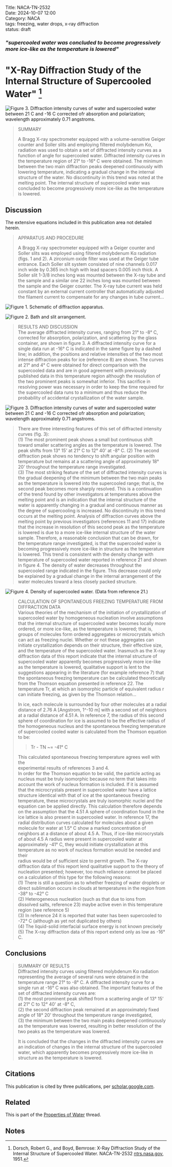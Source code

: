 Title: NACA-TN-2532   
Date: 2024-10-07 12:00  
Category: NACA  
tags: freezing, water drops, x-ray diffraction  
status: draft

### _"supercooled water was concluded to become progressively more ice-like as the temperature is lowered"_  

# "X-Ray Diffraction Study of the Internal Structure of Supercooled Water" [^1]  

![Figure 3. Diffraction intensity curves of water and supercooled water between 21 C and -16 C corrected ofr absorption and polarization; wavelength approximately 0.71 angstroms.](/images%2FNACA-TN-2532%2FFigure%203.png)  

>SUMMARY  
> 
>A Bragg X-ray spectrometer equipped with a volume-sensitive Geiger 
counter and Soller slits and employing filtered molybdenum Kα, radiation 
was used to obtain a set of diffracted intensity curves as a function 
of angle for supercooled water. Diffracted intensity curves in 
the temperature region of 21° to -16° C were obtained. The minimum
between the two main diffraction peaks deepened continuously with 
lowering temperature, indicating a gradual change in the internal 
structure of the water. No discontinuity in this trend was noted at 
the melting point. The internal structure of supercooled water was
concluded to become progressively more ice-like as the temperature 
is lowered.

## Discussion  

The extensive equations included in this publication area not detailed herein.  

>APPARATUS AND PROCEDURE  
> 
>A Bragg X-ray spectrometer equipped with a Geiger counter and 
Soller slits was employed using filtered molybdenum Kα radiation 
(figs. 1 and 2). A zirconium oxide filter was used at the Geiger tube 
entrance. Each Soller slit system consisted of nine channels 0.017 
inch wide by 0.365 inch high with lead spacers 0.005 inch thick. A
Soller slit 1-3/8 inches long was mounted between the X-ray tube and the
sample and a similar one 22 inches long was mounted between the sample 
and the Geiger counter. The X-ray tube current was held constant by 
an external current controller that automatically adjusted the filament 
current to compensate for any changes in tube current...

![Figure 1. Schematic of diffraction apparatus.](/images%2FNACA-TN-2532%2FFigure%201.png)  

![Figure 2. Bath and slit arrangement.](/images%2FNACA-TN-2532%2FFigure%202.png)  

>RESULTS AND DISCUSSION  
The average diffracted intensity curves, ranging from 21° to -8° C, 
corrected for absorption, polarization, and scattering by the glass 
container, are shown in figure 3. A diffracted intensity curve for a 
single data run at -16° C is indicated in the same figure by a dashed 
line; in addition, the positions and relative intensities of the two 
most intense diffraction peaks for ice (reference 8) are shown. The 
curves at 21° and 4° C were obtained for direct comparison with the
supercooled data and are in good agreement with previously published 
data in this temperature region although the resolution of the two 
prominent peaks is somewhat inferior. This sacrifice in resolving 
power was necessary in order to keep the time required for the supercooled 
data runs to a minimum and thus reduce the probability of 
accidental crystallization of the water sample.   

![Figure 3. Diffraction intensity curves of water and supercooled water between 21 C and -16 C corrected ofr absorption and polarization; wavelength approximately 0.71 angstroms.](/images%2FNACA-TN-2532%2FFigure%203.png)  

>There are three interesting features of this set of diffracted
intensity curves (fig. 3):  
> (1) The most prominent peak shows a 
small but continuous shift toward smaller scattering angles as the
temperature is lowered. The peak shifts from 13° 15' at 21° C to 
12° 40' at -8° C.
> (2) The second diffraction peak shows no tendency
to shift angular position with temperature but remains at a scattering 
angle of approximately 18° 20' throughout the temperature range investigated.  
>(3) The most striking feature of the set of diffracted intensity 
curves is the gradual deepening of the minimum between the two main 
peaks as the temperature is lowered into the supercooled range; that is, 
the second peak becomes more sharply resolved. This is a continuation 
of the trend found by other investigators at temperatures above the 
melting point and is an indication that the internal structure of the 
water is apparently changing in a gradual and continuous manner as the 
degree of supercooling is increased. No discontinuity in this trend 
occurs at the melting point. Analysis of diffraction curves above the 
melting point by previous investigators (references 11 and 17) indicate 
that the increase in resolution of this second peak as the temperature 
is lowered is due to a more ice-like internal structure of the water 
sample. Therefore, a reasonable conclusion that can be drawn, for the 
temperature range investigated, is that the supercooled water is becoming 
progressively more ice-like in structure as the temperature is 
lowered. This trend is consistent with the density change with temperature 
of supercooled water reported in reference 21 and shown in figure 4. 
The density of water decreases throughout the supercooled range indicated 
in the figure. This decrease could only be explained by a gradual 
change in the internal arrangement of the water molecules toward a
less closely packed structure.

![Figure 4. Density of supercooled water. (Data from reference 21.)](/images%2FNACA-TN-2532%2FFigure%204.png)  

>CALCULATION OF SPONTANEOUS FREEZING TEMPERATURE FROM DIFFRACTION DATA  
Various theories of the mechanism of the initiation of crystallization 
of supercooled water by homogeneous nucleation involve assumptions 
that the internal structure of supercooled water becomes locally more 
ordered, or more ice-like, as the temperature is lowered; that is, 
groups of molecules form ordered aggregates or microcrystals which
can act as freezing nuclei. Whether or not these aggregates can 
initiate crystallization depends on their structure, their effective 
size, and the temperature of the supercooled water. Inasmuch as the 
X-ray diffraction data of this report indicate that the internal 
structure of supercooled water apparently becomes progressively more 
ice-like as the temperature is lowered, qualitative support is lent
to the suggestions appearing in the literature (for example reference 7) 
that the spontaneous freezing temperature can be calculated theoretically 
from the Thomson equation presented in reference 22. The 
temperature Tr, at which an isomorphic particle of equivalent radius
r can initiate freezing, as given by the Thomson relation...
> 
>In ice, each molecule is surrounded by four other molecules at a 
radial distance of 2.76 A [Angstrom, 1^-10 m] with a second set of neighbors at a radial 
distance of 4.51 A. In reference 7, the radius of this second sphere of 
coordination for ice is assumed to be the effective radius of the 
homogeneous nucleus and the spontaneous freezing temperature of supercooled 
cooled water is calculated from the Thomson equation to be:  
>>Tr - TN ~= -41° C
>
>This calculated spontaneous freezing temperature agrees well with the  
experimental results of references 3 and 4.  
In order for the Thomson equation to be valid, the particle 
acting as nucleus must be truly isomorphic because no term that takes 
into account the work of nucleus formation is included. If it is 
assumed that the microcrystals present in supercooled water have a 
lattice structure identical with that of ice at the spontaneous 
freezing temperature, these microcrystals are truly isomorphic nuclei 
and the equation can be applied directly. This calculation therefore 
depends on the assumption that the 4.51 A sphere of coordination found 
in the ice lattice is also present in supercooled water. In reference 17, 
> the radial distribution curves calculated for molecules about 
a given molecule for water at 1.5° C show a marked concentration of 
neighbors at a distance of about 4.5 A. Thus, if ice-like microcrystals 
of about 4.5 A radius were present in supercooled water at 
approximately -41° C, they would initiate crystallization at this 
temperature as no work of nucleus formation would be needed and their  
radius would be of sufficient size to permit growth.
The X-ray diffraction data of this report lend qualitative support 
to the theory of nucleation presented; however, too much reliance cannot 
be placed on a calculation of this type for the following
reasons:  
(1) There is still a question as to whether freezing of water 
droplets or direct sublimation occurs in clouds at temperatures in the 
region from -38° to -42° C  
(2) Heterogeneous nucleation (such as that due to ions from 
dissolved salts, reference 23) maybe active even in this temperature 
region (see reference 5)  
(3) In reference 24 it is reported that water has been supercooled 
to -72° C (although as yet not duplicated by others)  
(4) The liquid-solid interfacial surface energy is not known precisely    
(5) The X-ray diffraction data of this report extend only as low 
as -16° C.  

## Conclusions  

>SUMMARY OF RESULTS  
Diffracted intensity curves using filtered molybdenum Kα
radiation representing the average of several runs were obtained in the 
temperature range 21° to -8° C. A diffracted intensity curve for a
single run at -16° C was also obtained. The important features of the 
set of diffracted intensity curves are:  
> (1) the most prominent peak 
shifted from a scattering angle of 13° 15' at 21° C to 12° 40' at
-8° C,  
> (2) the second diffraction peak remained at an approximately fixed 
angle of 18° 20' throughout the temperature range investigated,  
> (3) the 
minimum between the two main peaks deepened continuously as the temperature 
was lowered, resulting in better resolution of the two peaks as
the temperature was lowered.  
> 
>It is concluded that the changes in the diffracted intensity curves 
are an indication of changes in the internal structure of the supercooled 
water, which apparently becomes progressively more ice-like in 
structure as the temperature is lowered.

## Citations  

This publication is cited by three publications, per [scholar.google.com](https://scholar.google.com/scholar?hl=en&as_sdt=0%2C48&q=X-Ray+Diffraction+Study+of+the+Internal+Structure+of+Supercooled+Water&btnG=).  

## Related  

This is part of the [Properties of Water]({filename}Properties%20of%20water.md) thread.  

## Notes  

[^1]: Dorsch, Robert G., and Boyd, Bemrose: X-Ray Diffraction Study of the Internal Structure of Supercooled Water. NACA-TN-2532 [ntrs.nasa.gov](https://ntrs.nasa.gov/citations/19810068643), 1951.  

